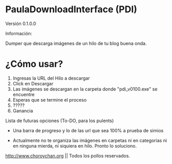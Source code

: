 PaulaDownloadInterface (PDI)
=========

Versión 0.1.0.0 

Información:

Dumper que descarga imágenes de un hilo de tu blog buena onda.


¿Cómo usar?
================
1) Ingresas la URL del Hilo a descargar
2) Click en Descargar
3) Las imágenes se descargan en la carpeta donde "pdi_v0100.exe" se encuentre
4) Esperas que se termine el proceso
5) ?????
6) Ganancia

Lista de futuras opciones (To-DO, para los pulents)

- Una barra de progreso y lo de las url que sea 100% a prueba de simios

- Actualmente no te organiza las imágenes en carpetas ni en categorias 
ni en ninguna mierda, ni siquiera en hilo. Pronto lo soluciono.


http://www.choroychan.org || Todos los pollos reservados.
